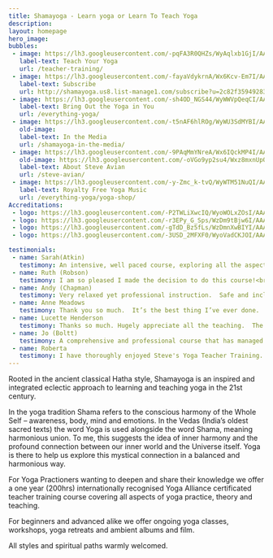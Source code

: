 ```yaml
---
title: Shamayoga - Learn yoga or Learn To Teach Yoga
description:
layout: homepage
hero_image:
bubbles:
 - image: https://lh3.googleusercontent.com/-pqFA3R0QHZs/WyAqlxb1GjI/AAAAAAAABNE/_5Pm0IJUyPIPMowIepk90XY9Tzurttv4QCJoC/w530-h530-n-e30/teach2.png
   label-text: Teach Your Yoga
   url: /teacher-training/
 - image: https://lh3.googleusercontent.com/-fayaVdykrnA/Wx6Kcv-Em7I/AAAAAAAABFU/98nc-4Rnq_8QrseI9gY0FT-Z_fo6QQ5eACJoC/w530-h707-n-e30/FlameHands.jpg
   label-text: Subscribe
   url: http://shamayoga.us8.list-manage1.com/subscribe?u=2c82f35949283b905c95159e0&id=7928c7fcd3
 - image: https://lh3.googleusercontent.com/-sh4OD_NGS44/WyWWVpQeqCI/AAAAAAAABZA/480AQz9pd4UWTbUWfgjblQhhDM5Pe6osgCJoC/w530-h530-n/bring-ls.png
   label-text: Bring Out the Yoga in You
   url: /everything-yoga/
 - image: https://lh3.googleusercontent.com/-t5nAF6hlROg/WyWU3SdMYBI/AAAAAAAABYU/snKlS0QR6ts1OD9j31AV0YchPiDNKxRNACJoC/w530-h530-n/class-ls.png
   old-image: 
   label-text: In the Media
   url: /shamayoga-in-the-media/
 - image: https://lh3.googleusercontent.com/-9PAqMmYNreA/Wx6IQckMP4I/AAAAAAAABEo/lMptznnu91IIGNcWFL4TjVQzRRTDU93iACJoC/w530-h530-n-e30/colorlotus.png
   old-image: https://lh3.googleusercontent.com/-oVGo9yp2su4/Wxz8mxnUpOI/AAAAAAAAA_w/iYHBa8ZcpCIxM16uhXvvqQLYf5rh-kWfwCJoC/w530-h530-n-e30/lotusSteve.png
   label-text: About Steve Avian
   url: /steve-avian/
 - image: https://lh3.googleusercontent.com/-y-Zmc_k-tvQ/WyWTM51NuQI/AAAAAAAABXk/L8DH_qCyVIU98t0wtW7LI4Q9g6gwWdNlgCJoC/w530-h530-n-e30/bowl-ls.png
   label-text: Royalty Free Yoga Music
   url: /everything-yoga/yoga-shop/
Accreditations:
 - logo: https://lh3.googleusercontent.com/-P2TWLiXwcIQ/WyoWOLxZOsI/AAAAAAAABd4/ON7-pzDYaTAJsvV2J79v2hArw-EGSXL2gCJoC/h100-e30/YA.png
 - logo: https://lh3.googleusercontent.com/-r3EPy_G_Sps/WzDm9tBjw6I/AAAAAAAABpc/OYEP31wLCWIV3xgDoXVXUw1fw66iq_vrQCJoC/h100-e30/way_rys200_gold_trans.png
 - logo: https://lh3.googleusercontent.com/-gTdD_Bz5fLs/WzDmnXwBIYI/AAAAAAAABpQ/8vda-CkcOYMcFH5eHd5tt13RdFAXOmsSgCJoC/h100-e30/eryt-rys.png
 - logo: https://lh3.googleusercontent.com/-3USD_2MFXF0/WyoVadCKJOI/AAAAAAAABdI/kFru00WDTVQikfH0z2l2Yr75T_m0iG9eQCJoC/h100-e30/YACEP.png

testimonials:
 - name: Sarah(Atkin)
   testimony: An intensive, well paced course, exploring all the aspects of yoga. This course gives a solid basis from which to teach while allowing students to be creative and develop their own individual style.  A chance to contemplate the nature of your own spiritual journey and watch it begin to unfold!
 - name: Ruth (Robson)
   testimony: I am so pleased I made the decision to do this course!<br/>Steve's deep passion for yoga is very inspiring. His knowledge and understanding of the principles of yoga are invaluable. With a friendly teaching style and respect for everybody's unique needs he understands how to bring out the best in his students.<br/>Opportunities to teach at bi-monthly workshops are a great way to explore and experience teaching. Steve encouraged me to find my inner yoga teacher and I now enjoy teaching yoga with a confidence I would never have imagined.<br/>The relaxed atmosphere brought our group together and every weekend was a joy with lots of laughter.<br/>This was a magical, life enriching course that also gave a solid grounding in teaching yoga.<br/>I can't thank you enough Steve.
 - name: Andy (Chapman)
   testimony: Very relaxed yet professional instruction.  Safe and inclusive environment.  Outstanding course. 
 - name: Anne Meadows
   testimony: Thank you so much.  It’s the best thing I’ve ever done. 
 - name: Lucette Henderson
   testimony: Thanks so much. Hugely appreciate all the teaching.  The pace, delivery, it feels spacious, nurturing, warming, very motivating.
 - name: Jo (Boltt)
   testimony: A comprehensive and professional course that has managed to capture a real personal feel to it. I am enjoying every moment! I think the course is suitable for a real range of people- our group consists of experienced teachers through to people that just wish to expand their knowledge and enjoyment of Yoga.<br/>Every weekend is like going on a retreat to recharge!
 - name: Roberta
   testimony: I have thoroughly enjoyed Steve's Yoga Teacher Training. It covered all aspects of yoga, from the more physical asanas to meditation and relaxation techniques, as well as working with energy, and the broader aspects of the philosophy of yoga.<br/>Basically it gave me the opportunity to approach yoga as a lifestyle rather than just a body/mind exercise. It taught me how to integrate yoga into every aspect of my daily life. By the end of the course I felt confident that I could stand in front of a class and teach yoga.<br/>The poses were analysed in depth, in particular under the point of view of correct alignment. I also loved the specific classes about teaching yoga to children or pregnant women.<br/>Steve manages to give his students a good understanding of all aspects of yoga, and at the same time each aspect is studied in depth. I also enjoyed the atmosphere of his classes, where I met lovely people who I am now friends with.<br/>I would recommend Steve's Yoga Teacher Training to anyone who wants to become a yoga teacher  and also to anyone who wants to experience yoga from a deeper point of view than that of a normal yoga class. 
---
```



<div id="roots">
<!--<h1>The Roots of Shamayoga</h1>-->
<div id="roots-text">
<p>Rooted in the ancient classical Hatha style, Shamayoga is an inspired and integrated eclectic approach to learning and teaching yoga in the 21st century.</p>
<p>In the yoga tradition Shama refers to the conscious harmony of the Whole Self – awareness, body, mind and emotions. In the Vedas (India’s oldest sacred texts) the word Yoga is used alongside the word Shama, meaning harmonious union. To me, this suggests the idea of inner harmony and the profound connection between our inner world and the Universe itself. Yoga is there to help us explore this mystical connection in a balanced and harmonious way.</p>
<p>For Yoga Practioners wanting to deepen and share their knowledge we offer a one year (200hrs) internationally recognised Yoga Alliance certificated teacher training course covering all aspects of yoga practice, theory and teaching.</p>
<p>
For beginners and advanced alike we offer ongoing yoga classes, workshops, yoga retreats and ambient albums and film.</p>
<p>All styles and spiritual paths warmly welcomed.</p>
</div>
</div>

